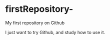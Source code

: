firstRepository-
================

My first repository  on Github

I just want to try Github, and study how to use it.
